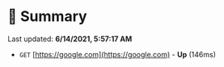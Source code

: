 # 📖 Summary
Last updated: **6/14/2021, 5:57:17 AM**

- `GET` [https://google.com](https://google.com) - **Up** (146ms)

